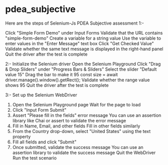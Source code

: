 # pdea_subjective
Here are the steps of Selenium-Js PDEA Subjective assessment
1:-

  Click "Simple Form Demo" under Input Forms
 Validate that the URL contains "simple-form-demo"
 Create a variable for a string value
 Use the variable to enter values in the "Enter Message" text box
 Click "Get Checked Value"
 Validate whether the same text message is displayed in the right-hand panel
 Quit the driver after the test is complete

2:-
 Initialize the Selenium driver 
 Open the Selenium Playground
 Click "Drag & Drop Sliders" under "Progress Bars & Sliders"
 Select the slider "Default value 15"
 Drag the bar to make it 95
 const size = await driver.manage().window().getRect();
 Validate whether the range value shows 95
 Quit the driver after the test is complete

3:-
 Set up the Selenium WebDriver
 1. Open the Selenium Playground page
 Wait for the page to load
 2. Click "Input Form Submit"
 3. Assert "Please fill in the fields" error message
 You can use an assertion library like Chai or assert to validate the error message
 4. Fill in Name, Email, and other fields
 Fill in other fields similarly
5. From the Country drop-down, select "United States" using the text property
6. Fill all fields and click "Submit"
7. Once submitted, validate the success message
You can use an assertion library to validate the success message
Quit the WebDriver
 Run the test scenario


